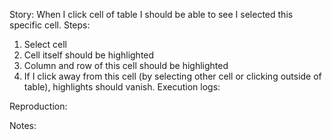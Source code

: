 Story:
When I click cell of table I should be able to see I selected this specific cell.
Steps:
1. Select cell
2. Cell itself should be highlighted
3. Column and row of this cell should be highlighted
4. If I click away from this cell (by selecting other cell or clicking outside of table), highlights should vanish.
Execution logs:

Reproduction:

Notes:
